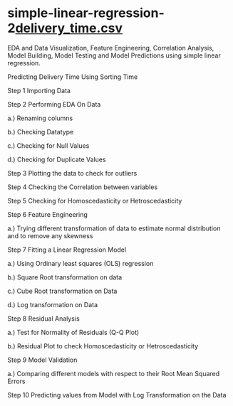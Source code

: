 # simple-linear-regression-2[delivery_time.csv](https://github.com/dipak3031/simple-linear-regression-1/files/10138763/delivery_time.csv)
EDA and Data Visualization, Feature Engineering, Correlation Analysis, Model Building, Model Testing and Model Predictions using simple linear regression.

Predicting Delivery Time Using Sorting Time

Step 1 Importing Data

Step 2 Performing EDA On Data

a.) Renaming columns

b.) Checking Datatype

c.) Checking for Null Values

d.) Checking for Duplicate Values

Step 3 Plotting the data to check for outliers

Step 4 Checking the Correlation between variables

Step 5 Checking for Homoscedasticity or Hetroscedasticity

Step 6 Feature Engineering

a.) Trying different transformation of data to estimate normal distribution and to remove any skewness

Step 7 Fitting a Linear Regression Model

a.) Using Ordinary least squares (OLS) regression

b.) Square Root transformation on data

c.) Cube Root transformation on Data

d.) Log transformation on Data

Step 8 Residual Analysis

a.) Test for Normality of Residuals (Q-Q Plot)

b.) Residual Plot to check Homoscedasticity or Hetroscedasticity

Step 9 Model Validation

a.) Comparing different models with respect to their Root Mean Squared Errors

Step 10 Predicting values from Model with Log Transformation on the Data
